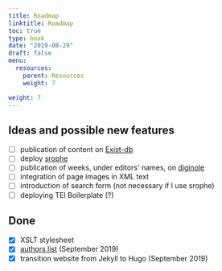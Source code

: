 ```yaml
---
title: Roadmap
linktitle: Roadmap
toc: true
type: book
date: "2019-08-29"
draft: false
menu:
  resources:
    parent: Resources
    weight: 7

weight: 7
---
```

## Ideas and possible new features

- [ ] publication of content on [Exist-db](http://exist-db.org/exist/apps/homepage/index.html)
- [ ] deploy [srophe](https://srophe.app/)
- [ ] publication of weeks, under editors' names, on [diginole](https://fsu.digital.flvc.org)
- [ ] integration of page images in XML text
- [ ] introduction of search form (not necessary if I use srophe)
- [ ] deploying TEI Boilerplate (?)

## Done

- [x] XSLT stylesheet
- [x] [authors list](/authors/) (September 2019)
- [x] transition website from Jekyll to Hugo (September 2019)
